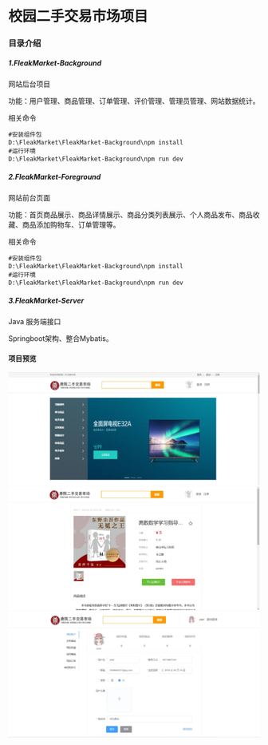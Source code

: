 # 校园二手交易市场项目

### 目录介绍

##### 1.FleakMarket-Background
网站后台项目

功能：用户管理、商品管理、订单管理、评价管理、管理员管理、网站数据统计。

相关命令
```
#安装组件包
D:\FleakMarket\FleakMarket-Background\npm install
#运行环境
D:\FleakMarket\FleakMarket-Background\npm run dev
```

##### 2.FleakMarket-Foreground
网站前台页面

功能：首页商品展示、商品详情展示、商品分类列表展示、个人商品发布、商品收藏、商品添加购物车、订单管理等。

相关命令
```
#安装组件包
D:\FleakMarket\FleakMarket-Background\npm install
#运行环境
D:\FleakMarket\FleakMarket-Background\npm run dev
```

##### 3.FleakMarket-Server
Java 服务端接口

Springboot架构、整合Mybatis。

#### 项目预览
![首页](%E9%A1%B9%E7%9B%AE%E9%A2%84%E8%A7%88%E5%9B%BE/%E9%A6%96%E9%A1%B5.jpg)
![商品详情](%E9%A1%B9%E7%9B%AE%E9%A2%84%E8%A7%88%E5%9B%BE/%E5%95%86%E5%93%81%E8%AF%A6%E6%83%85.jpg)
![个人中心](%E9%A1%B9%E7%9B%AE%E9%A2%84%E8%A7%88%E5%9B%BE/%E4%B8%AA%E4%BA%BA%E4%B8%AD%E5%BF%83.jpg)